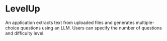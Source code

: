 # LevelUp
An application extracts text from uploaded files and generates multiple-choice questions using an LLM. Users can specify the number of questions and difficulty level.
